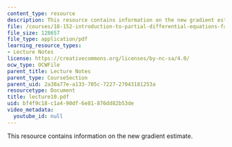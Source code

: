 ```yaml
---
content_type: resource
description: This resource contains information on the new gradient estimate.
file: /courses/18-152-introduction-to-partial-differential-equations-fall-2005/bf4f9c18c1a490df6e81876dd82b53de_lecture10.pdf
file_size: 128657
file_type: application/pdf
learning_resource_types:
- Lecture Notes
license: https://creativecommons.org/licenses/by-nc-sa/4.0/
ocw_type: OCWFile
parent_title: Lecture Notes
parent_type: CourseSection
parent_uid: 2a38a77e-a133-705c-7227-27043181253a
resourcetype: Document
title: lecture10.pdf
uid: bf4f9c18-c1a4-90df-6e81-876dd82b53de
video_metadata:
  youtube_id: null
---
```

This resource contains information on the new gradient estimate.